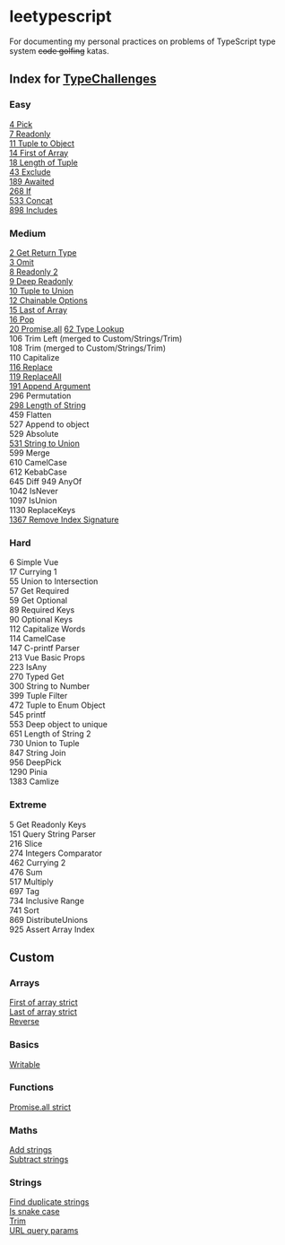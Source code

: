 # leetypescript

For documenting my personal practices on problems of TypeScript type system ~~code golfing~~ katas.

## Index for [TypeChallenges](https://github.com/type-challenges/type-challenges/issues?q=label%3A612+label%3Aanswer)

### Easy
[4 Pick](./src/basics/pick.ts)  
[7 Readonly](./src/basics/readonly.ts)  
[11 Tuple to Object](./src/arrays/tuple-to-object.ts)  
[14 First of Array](./src/arrays/first-of-array-barebones.ts)  
[18 Length of Tuple](./src/arrays/length-of-tuples.ts)  
[43 Exclude](./src/basics/exclude.ts)  
[189 Awaited](./src/basics/awaited.ts)  
[268 If](./src/basics/if.ts)  
[533 Concat](./src/arrays/concat.ts)  
[898 Includes](./src/arrays/includes.ts)  

### Medium
[2 Get Return Type](./src/basics/return-type.ts)  
[3 Omit](./src/basics/omit.ts)  
[8 Readonly 2](./src/objects/readonly-pick.ts)  
[9 Deep Readonly](./src/objects/deep-readonly.ts)  
[10 Tuple to Union](./src/arrays/tuple-to-union.ts)  
[12 Chainable Options](./src/functions/chainable-options.ts)  
[15 Last of Array](./src/arrays/last-of-array-barebones.ts)  
[16 Pop](./src/arrays/pop.ts)  
[20 Promise.all](./src/functions/promise-all-barebones.ts)
[62 Type Lookup](./src/objects/type-lookup.ts)  
106 Trim Left (merged to Custom/Strings/Trim)  
108 Trim (merged to Custom/Strings/Trim)  
110 Capitalize  
[116 Replace](./src/strings/replace-once.ts)  
[119 ReplaceAll](./src/strings/replace-all.ts)  
[191 Append Argument](./src/functions/append-argument.ts)  
296 Permutation  
[298 Length of String](./src/strings/length-of-string.ts)  
459 Flatten  
527 Append to object  
529 Absolute  
[531 String to Union](./src/strings/string-to-union.ts)  
599 Merge  
610 CamelCase  
612 KebabCase  
645 Diff
949 AnyOf  
1042 IsNever  
1097 IsUnion  
1130 ReplaceKeys  
[1367 Remove Index Signature](./src/objects/remove-index-signature.ts)  

### Hard
6 Simple Vue  
17 Currying 1  
55 Union to Intersection  
57 Get Required  
59 Get Optional  
89 Required Keys  
90 Optional Keys  
112 Capitalize Words  
114 CamelCase  
147 C-printf Parser  
213 Vue Basic Props  
223 IsAny  
270 Typed Get  
300 String to Number  
399 Tuple Filter  
472 Tuple to Enum Object  
545 printf  
553 Deep object to unique  
651 Length of String 2  
730 Union to Tuple  
847 String Join  
956 DeepPick  
1290 Pinia  
1383 Camlize  

### Extreme
5 Get Readonly Keys  
151 Query String Parser  
216 Slice  
274 Integers Comparator  
462 Currying 2  
476 Sum  
517 Multiply  
697 Tag  
734 Inclusive Range  
741 Sort  
869 DistributeUnions  
925 Assert Array Index  

## Custom

### Arrays
[First of array strict](./src/arrays/first-of-array-strict.ts)  
[Last of array strict](./src/arrays/last-of-array-strict.ts)  
[Reverse](./src/arrays/reverse.ts)  

### Basics
[Writable](./src/basics/writable.ts)  

### Functions
[Promise.all strict](./src/functions/promise-all-strict.ts)  

### Maths
[Add strings](./src/maths/add-strings.ts)  
[Subtract strings](./src/maths/subtract-strings.ts)  

### Strings
[Find duplicate strings](./src/strings/find-duplicated-strings.ts)  
[Is snake case](./src/strings/is-snake-case.ts)  
[Trim](./src/strings/trim.ts)  
[URL query params](./src/strings/url-query-params.ts)  
